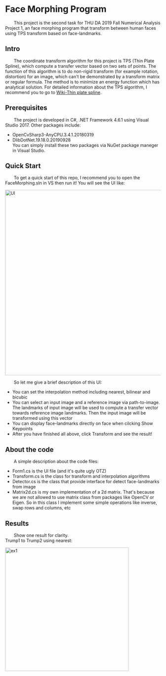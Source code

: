# Face Morphing Program

&#8195;&#8195;This project is the second task for THU DA 2019 Fall Numerical Analysis Project 1, an face morphing program that transform between human faces using TPS transform based on face-landmarks.  

## Intro
&#8195;&#8195;The coordinate transform algorithm for this project is TPS (Thin Plate Spline), which compute a transfer vector based on two sets of points.
The function of this algorithm is to do non-rigid transform (for example rotation, distortion) for an image, which can't be demonstrated by a transform matrix or regular formula.
The method is to minimize an energy function which has analytical solution. For detailed information about the TPS algorithm, I recommend you to go to [Wiki-Thin plate spline](https://en.wikipedia.org/wiki/Thin_plate_spline).  

## Prerequisites
&#8195;&#8195;The project is developed in C#, .NET Framework 4.6.1 using Visual Studio 2017. Other packages include:
- OpenCvSharp3-AnyCPU.3.4.1.20180319
- DlibDotNet.19.18.0.20190928  
You can simply install these two packages via NuGet package maneger in Visual Studio.  

## Quick Start
&#8195;&#8195;To get a quick start of this repo, I recommend you to open the FaceMorphing.sln in VS then run it! You will see the UI like:  
  
<img src="" width=600 alt="UI">
  
  
&#8195;&#8195;So let me give a brief description of this UI:
- You can set the interpolation method including nearest, bilinear and bicubic
- You can select an input image and a reference image via path-to-image. The landmarks of input image will be used to compute a transfer vector towards reference image landmarks. Then the input image will be transformed using this vector
- You can display face-landmarks directly on face when cilcking Show Keypoints
- After you have finished all above, click Transform and see the result!  

## About the code
&#8195;&#8195;A simple description about the code files:
- Form1.cs is the UI file (and it's quite ugly OTZ)
- Transform.cs is the class for transform and interpolation algorithms
- Detector.cs is the class that provide interface for detect face-landmarks from image
- Matrix2d.cs is my own implementation of a 2d matrix. That's because we are not allowed to use matrix class from packages like OpenCV or Eigen. So in this class I implement some simple operations like inverse, swap rows and columns, etc  

## Results
&#8195;&#8195;Show one result for clarity.  
Trump1 to Trump2 using nearest:  
  
<img src="" width=400 alt="ex1">  
  
